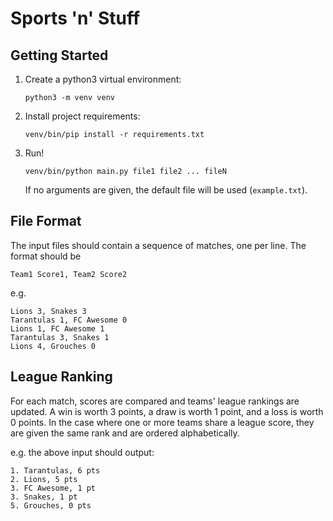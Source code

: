 # Sports 'n' Stuff

## Getting Started

1. Create a python3 virtual environment: 

   ``python3 -m venv venv``
   
2. Install project requirements:

    ``venv/bin/pip install -r requirements.txt``
    
3. Run!

    ``venv/bin/python main.py file1 file2 ... fileN``
    
    If no arguments are given, the default file will be used (``example.txt``).
    
## File Format

The input files should contain a sequence of matches, one per line. The format
should be 

``Team1 Score1, Team2 Score2``

e.g.

```
Lions 3, Snakes 3
Tarantulas 1, FC Awesome 0
Lions 1, FC Awesome 1
Tarantulas 3, Snakes 1
Lions 4, Grouches 0
```

## League Ranking

For each match, scores are compared and teams' league rankings are updated.
A win is worth 3 points, a draw is worth 1 point, and a loss is worth 0 points.
In the case where one or more teams share a league score, they are given the
same rank and are ordered alphabetically.

e.g. the above input should output:

```
1. Tarantulas, 6 pts
2. Lions, 5 pts
3. FC Awesome, 1 pt
3. Snakes, 1 pt
5. Grouches, 0 pts
```
